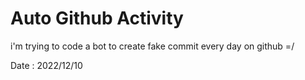 # Auto Github Activity

i'm trying to code a bot to create fake commit every day on github =/

Date : 2022/12/10
